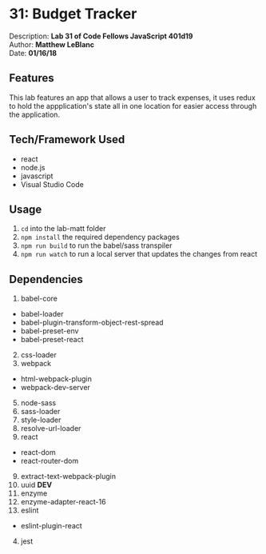 # 31: Budget Tracker
Description: **Lab 31 of Code Fellows JavaScript 401d19** </br>
Author: **Matthew LeBlanc** </br>
Date: **01/16/18**

## Features
This lab features an app that allows a user to track expenses, it uses redux to hold the appplication's state all in one location for easier access through the application.

## Tech/Framework Used
- react
- node.js
- javascript
- Visual Studio Code

## Usage
1. `cd` into the lab-matt folder
2. `npm install` the required dependency packages
3. `npm run build` to run the babel/sass transpiler
4. `npm run watch` to run a local server that updates the changes from react

## Dependencies
1. babel-core
  - babel-loader
  - babel-plugin-transform-object-rest-spread
  - babel-preset-env
  - babel-preset-react
2. css-loader
4. webpack
  - html-webpack-plugin
  - webpack-dev-server
5. node-sass
6. sass-loader
7. style-loader
7. resolve-url-loader
8. react
  - react-dom
  - react-router-dom
9. extract-text-webpack-plugin
10. uuid
**DEV**
1. enzyme
2. enzyme-adapter-react-16
3. eslint
  - eslint-plugin-react
4. jest